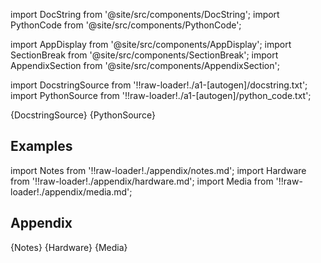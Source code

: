 
[//]: # (Custom component imports)

import DocString from '@site/src/components/DocString';
import PythonCode from '@site/src/components/PythonCode';

import AppDisplay from '@site/src/components/AppDisplay';
import SectionBreak from '@site/src/components/SectionBreak';
import AppendixSection from '@site/src/components/AppendixSection';

[//]: # (Docstring)

import DocstringSource from '!!raw-loader!./a1-[autogen]/docstring.txt';
import PythonSource from '!!raw-loader!./a1-[autogen]/python_code.txt';


<DocString>{DocstringSource}</DocString>
<PythonCode GLink='LOGIC_GATES/TERMINATORS/END/END.py'>{PythonSource}</PythonCode>


<SectionBreak />

    

[//]: # (Examples)

## Examples

<AppDisplay 
  GLink='LOGIC_GATES/TERMINATORS/END'
  nodeLabel='END'>
</AppDisplay>

<SectionBreak />

    

[//]: # (Appendix)

import Notes from '!!raw-loader!./appendix/notes.md';
import Hardware from '!!raw-loader!./appendix/hardware.md';
import Media from '!!raw-loader!./appendix/media.md';

## Appendix

<AppendixSection index={0} folderPath='nodes/LOGIC_GATES/TERMINATORS/END/appendix/'>{Notes}</AppendixSection>
<AppendixSection index={1} folderPath='nodes/LOGIC_GATES/TERMINATORS/END/appendix/'>{Hardware}</AppendixSection>
<AppendixSection index={2} folderPath='nodes/LOGIC_GATES/TERMINATORS/END/appendix/'>{Media}</AppendixSection>


